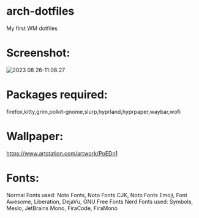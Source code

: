 # arch-dotfiles
My first WM dotfiles
# Screenshot:
![2023 08 26-11:08:27](https://github.com/Criptonix100/arch-dotfiles/assets/111531295/03fa4b17-e257-4eb4-a7f7-9aafb8f706d2)
# Packages required:
firefox,kitty,grim,polkit-gnome,slurp,hyprland,hyprpaper,waybar,wofi
# Wallpaper:
https://www.artstation.com/artwork/PoEDn1
# Fonts:
Normal Fonts used: Noto Fonts, Noto Fonts CJK, Noto Fonts Emoji, Font Awesome, Liberation, DejaVu, GNU Free Fonts
Nerd Fonts used: Symbols, Meslo, JetBrains Mono, FiraCode, FiraMono
